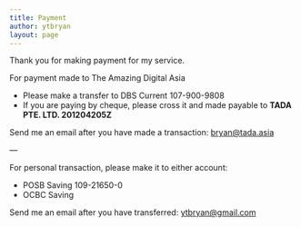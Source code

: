 ```yaml
---
title: Payment
author: ytbryan
layout: page
---
```

Thank you for making payment for my service.

For payment made to The Amazing Digital Asia

  * Please make a transfer to DBS Current 107-900-9808
  * If you are paying by cheque, please cross it and made payable to **TADA PTE. LTD. 201204205Z**

Send me an email after you have made a transaction: <bryan@tada.asia>

&#8212;

For personal transaction, please make it to either account:

  * POSB Saving 109-21650-0
  * OCBC Saving

Send me an email after you have transferred: <ytbryan@gmail.com>